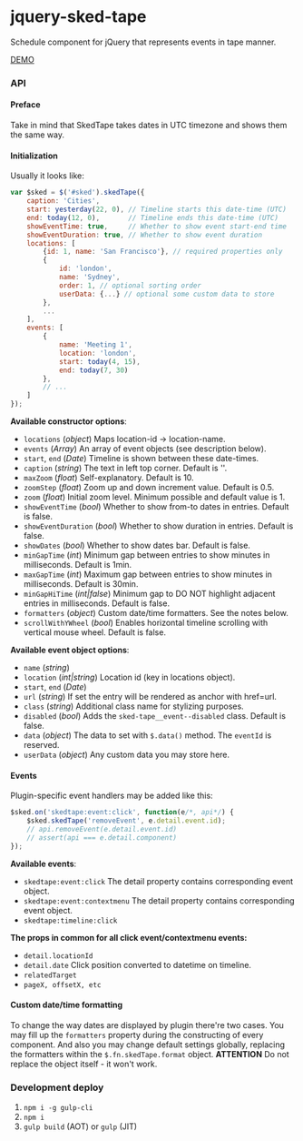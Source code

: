 # jquery-sked-tape
Schedule component for jQuery that represents events in tape manner.

[DEMO](https://lexkrstn.github.io/jquery-sked-tape/)

### API

#### Preface

Take in mind that SkedTape takes dates in UTC timezone and shows them the same way.

#### Initialization

Usually it looks like:
```javascript
var $sked = $('#sked').skedTape({
    caption: 'Cities',
    start: yesterday(22, 0), // Timeline starts this date-time (UTC)
    end: today(12, 0),       // Timeline ends this date-time (UTC)
    showEventTime: true,     // Whether to show event start-end time
    showEventDuration: true, // Whether to show event duration
    locations: [
        {id: 1, name: 'San Francisco'}, // required properties only
        {
            id: 'london',
            name: 'Sydney',
            order: 1, // optional sorting order
            userData: {...} // optional some custom data to store
        },
        ...
    ],
    events: [
        {
            name: 'Meeting 1',
            location: 'london',
            start: today(4, 15),
            end: today(7, 30)
        },
        // ...
    ]
});
```

**Available constructor options**:
- `locations` (_object_) Maps location-id -> location-name.
- `events` (_Array_) An array of event objects (see description below).
- `start`, `end` (_Date_) Timeline is shown between these date-times.
- `caption` (_string_) The text in left top corner. Default is ''.
- `maxZoom` (_float_) Self-explanatory. Default is 10.
- `zoomStep` (_float_) Zoom up and down increment value. Default is 0.5.
- `zoom` (_float_) Initial zoom level. Minimum possible and default value is 1.
- `showEventTime` (_bool_) Whether to show from-to dates in entries. Default is false.
- `showEventDuration` (_bool_) Whether to show duration in entries. Default is false.
- `showDates` (_bool_) Whether to show dates bar. Default is false.
- `minGapTime` (_int_) Minimum gap between entries to show minutes in milliseconds. Default is 1min. 
- `maxGapTime` (_int_) Maximum gap between entries to show minutes in milliseconds. Default is 30min.
- `minGapHiTime` (_int|false_) Minimum gap to DO NOT highlight adjacent entries in milliseconds. Default is false.
- `formatters` (_object_) Custom date/time formatters. See the notes below.
- `scrollWithYWheel` (_bool_) Enables horizontal timeline scrolling with vertical mouse wheel. Default is false.

**Available event object options**:
- `name` (_string_)
- `location` (_int|string_) Location id (key in locations object).
- `start`, `end` (_Date_)
- `url` (_string_) If set the entry will be rendered as anchor with href=url.
- `class` (_string_) Additional class name for stylizing purposes.
- `disabled` (_bool_) Adds the `sked-tape__event--disabled` class. Default is false.
- `data` (_object_) The data to set with `$.data()` method. The `eventId` is reserved.
- `userData` (_object_) Any custom data you may store here.

#### Events

Plugin-specific event handlers may be added like this:
```javascript
$sked.on('skedtape:event:click', function(e/*, api*/) {
    $sked.skedTape('removeEvent', e.detail.event.id);
    // api.removeEvent(e.detail.event.id)
    // assert(api === e.detail.component)
});
```

**Available events**:
- `skedtape:event:click` The detail property contains corresponding event object.
- `skedtape:event:contextmenu` The detail property contains corresponding event object.
- `skedtape:timeline:click`

**The props in common for all click event/contextmenu events:**
- `detail.locationId`
- `detail.date` Click position converted to datetime on timeline.
- `relatedTarget`
- `pageX, offsetX, etc`

#### Custom date/time formatting

To change the way dates are displayed by plugin there're two cases. You may
fill up the `formatters` property during the constructing of every component.
And also you may change default settings globally, replacing the formatters
within the `$.fn.skedTape.format` object. **ATTENTION** Do not replace the
object itself - it won't work.

### Development deploy
1. `npm i -g gulp-cli`
2. `npm i`
3. `gulp build` (AOT) or `gulp` (JIT)

